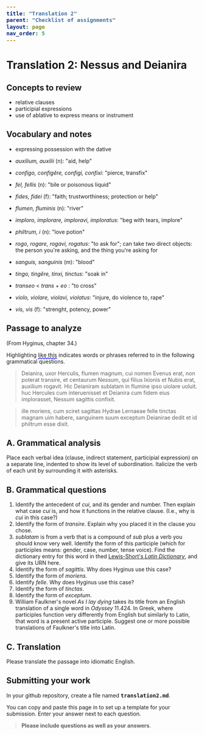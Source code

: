 ```yaml
---
title: "Translation 2"
parent: "Checklist of assignments"
layout: page
nav_order: 5
---
```


# Translation 2: Nessus and Deianira


## Concepts to review 

- relative clauses
- participial expressions
- use of ablative to express means or instrument


## Vocabulary and notes

- expressing possession with the dative

- *auxilium, auxilii* (n): "aid, help"
- *configo, configĕre, configi, confixi*: "pierce, transfix"
- *fel, fellis* (n): "bile or poisonous liquid"
- *fides, fidei* (f): "faith; trustworthiness;  protection or help"
- *flumen, fluminis* (n): "river"
- *imploro, implorare, imploravi, imploratus*: "beg with tears, implore"
- *philtrum, i* (n): "love potion"
- *rogo, rogare, rogavi, rogatus*: "to ask for"; can take two direct objects: the person you're asking, and the thing you're asking for
- *sanguis, sanguinis* (m): "blood"
- *tingo, tingĕre, tinxi, tinctus*: "soak in"
- *transeo* < *trans* + *eo* : "to cross"
- *violo, violare, violavi, violatus*: "injure, do violence to, rape"
- *vis, vis* (f): "strenght, potency, power"


## Passage to analyze

(From Hyginus, chapter 34.)

Highlighting <span class='query'>like this</span> indicates words or phrases referred to in the following grammatical questions.

> Deianira, uxor Herculis, flumen magnum, cui nomen Evenus erat, non poterat transire, et centaurum Nessum, qui filius Ixionis et Nubis erat, auxilium rogavit.  Hic Deianiram sublatam in flumine ipso uiolare uoluit. huc Hercules cum interuenisset et Deianira cum fidem eius implorasset, Nessum sagittis confixit.

> ille moriens, cum sciret sagittas Hydrae Lernaeae felle tinctas magnam uim habere, sanguinem suum exceptum Deianirae dedit et id philtrum esse dixit.


## A. Grammatical analysis

Place each verbal idea (clause, indirect statement, participial expression) on a separate line, indented to show its level of subordination.  Italicize the verb of each unit by surrounding it with asterisks.



## B. Grammatical questions


1. Identify the antecedent of *cui*, and its gender and number. Then explain what case *cui* is, and how it functions in the relative clause. (I.e., why is *cui* in this case?)
2. Identify the form of *transire*.  Explain why you placed it in the clause you chose.
3. *sublatam* is from a verb that is a compound of *sub* plus a verb you should know very well.  Identify the form of this participle (which for participles means: gender, case, number, tense voice).  Find the dictionary entry for this word in thed [Lewis-Short's *Latin Dictionary*](http://folio2.furman.edu/lewis-short/index.html), and give its URN here.
4.  Identify the form of *sagittis*.  Why does Hyginus use this case?
5.  Identify the form of *moriens*.  
6.  Identify *felle*.  Why does Hyginus use this case?
7.  Identify the form of *tinctas*.
8.  Identify the form of *exceptum*.
9.  William Faulkner's novel *As I lay dying* takes its title from an English translation of a single word in *Odyssey* 11.424.  In Greek, where participles function very differently from English but similarly to Latin, that word is a present active participle.  Suggest one or more possible translations of Faulkner's title into Latin.

## C. Translation


Please translate the passage into idiomatic English.


## Submitting your work



In your github repository, create a file named `translation2.md`.

You can copy and paste this page in to set up a template for your submission.  Enter your answer next to each question.

> **Please include questions as well as your answers**. 





<style>
code {
  font-size: 100%;
  font-weight:  bold;
}

.query {
  text-decoration-line: underline;
  text-decoration-style: wavy;
  text-decoration-color: blue;
}
</style>
<link rel="stylesheet" type="text/css" href="../../css/introlatin.css">
